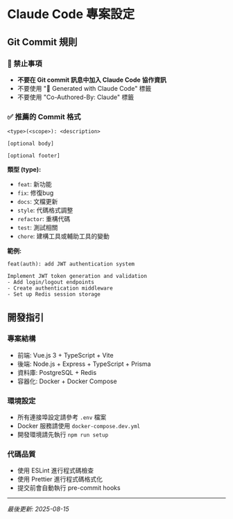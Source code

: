 # Claude Code 專案設定

## Git Commit 規則

### 🚫 禁止事項
- **不要在 Git commit 訊息中加入 Claude Code 協作資訊**
- 不要使用 "🤖 Generated with Claude Code" 標籤
- 不要使用 "Co-Authored-By: Claude" 標籤

### ✅ 推薦的 Commit 格式
```
<type>(<scope>): <description>

[optional body]

[optional footer]
```

**類型 (type):**
- `feat`: 新功能
- `fix`: 修復bug
- `docs`: 文檔更新
- `style`: 代碼格式調整
- `refactor`: 重構代碼
- `test`: 測試相關
- `chore`: 建構工具或輔助工具的變動

**範例:**
```
feat(auth): add JWT authentication system

Implement JWT token generation and validation
- Add login/logout endpoints
- Create authentication middleware
- Set up Redis session storage
```

## 開發指引

### 專案結構
- 前端: Vue.js 3 + TypeScript + Vite
- 後端: Node.js + Express + TypeScript + Prisma
- 資料庫: PostgreSQL + Redis
- 容器化: Docker + Docker Compose

### 環境設定
- 所有連接埠設定請參考 `.env` 檔案
- Docker 服務請使用 `docker-compose.dev.yml`
- 開發環境請先執行 `npm run setup`

### 代碼品質
- 使用 ESLint 進行程式碼檢查
- 使用 Prettier 進行程式碼格式化
- 提交前會自動執行 pre-commit hooks

---
*最後更新: 2025-08-15*